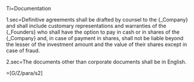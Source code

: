 Ti=Documentation

1.sec=Definitive agreements shall be drafted by counsel to the {_Company} and shall include customary representations and warranties of the {_Founders}  who shall have the option to pay in cash or in shares of the {_Company} and, in case of payment in shares, shall not be liable beyond the lesser of the investment amount and the value of their shares except in case of fraud.

2.sec=The documents other than corporate documents shall be in English.

=[G/Z/para/s2]
